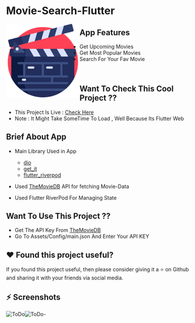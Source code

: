  # Movie-Search-Flutter

<img align="left"  height="200px" width="200px" alt="ToDo"  src="https://raw.githubusercontent.com/Dev-Adnani/flutter-movie-app/main/assets/images/icon.png"/>

##  App Features

- Get Upcoming Movies 
- Get Most Popular Movies
- Search For Your Fav Movie

<br />

## Want To Check This Cool Project ??

- This Project Is Live : [Check Here](https://movie-app-flutter.netlify.app/)
- Note  : It Might Take SomeTime To Load , Well Because Its Flutter Web

##  Brief About App

- Main Library Used in App
    - [dio](https://pub.dev/packages/dio)
    - [get_it](https://pub.dev/packages/get_it)
    - [flutter_riverpod](https://pub.dev/packages/flutter_riverpod)

- Used [TheMovieDB](https://www.themoviedb.org/) API for fetching Movie-Data

- Used Flutter RiverPod For Managing State 

## Want To Use This Project ?? 

- Get The API Key From [TheMovieDB](https://www.themoviedb.org/)
- Go To Assets/Config/main.json And Enter Your API KEY 

## :heart: Found this project useful?

If you found this project useful, then please consider giving it a :star: on Github and sharing it with your friends via social media.

## :zap: Screenshots
<img align="left" alt="ToDo" height="600px" src="https://i.imgur.com/Amoh2eN.png">
 -  
<img align="left" alt="ToDo" height="600px" src="https://i.imgur.com/YJma7gn.png">

<br />



